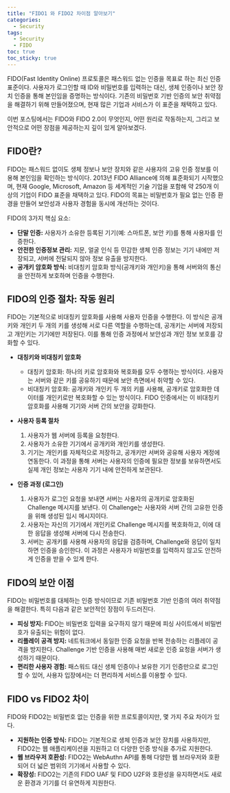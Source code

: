 ```yaml
---
title: "FIDO1 와 FIDO2 차이점 알아보기"
categories:
  - Security
tags:
  - Security
  - FIDO
toc: true
toc_sticky: true
---
```

FIDO(Fast Identity Online) 프로토콜은 패스워드 없는 인증을 목표로 하는 최신 인증 표준이다. 사용자가 로그인할 때 ID와 비밀번호를 입력하는 대신, 생체 인증이나 보안 장치 인증을 통해 본인임을 증명하는 방식이다. 기존의 비밀번호 기반 인증의 보안 취약점을 해결하기 위해 만들어졌으며, 현재 많은 기업과 서비스가 이 표준을 채택하고 있다. 

이번 포스팅에서는 FIDO와 FIDO 2.0이 무엇인지, 어떤 원리로 작동하는지, 그리고 보안적으로 어떤 장점을 제공하는지 깊이 있게 알아보겠다.

## FIDO란?

FIDO는 패스워드 없이도 생체 정보나 보안 장치와 같은 사용자의 고유 인증 정보를 이용해 본인임을 확인하는 방식이다. 2013년 FIDO Alliance에 의해 표준화되기 시작했으며, 현재 Google, Microsoft, Amazon 등 세계적인 기술 기업을 포함해 약 250개 이상의 기업이 FIDO 표준을 채택하고 있다. FIDO의 목표는 비밀번호가 필요 없는 인증 환경을 만들어 보안성과 사용자 경험을 동시에 개선하는 것이다.

FIDO의 3가지 핵심 요소:
- **단말 인증:** 사용자가 소유한 등록된 기기(예: 스마트폰, 보안 키)를 통해 사용자를 인증한다.
- **안전한 인증정보 관리:** 지문, 얼굴 인식 등 민감한 생체 인증 정보는 기기 내에만 저장되고, 서버에 전달되지 않아 정보 유출을 방지한다.
- **공개키 암호화 방식:** 비대칭키 암호화 방식(공개키와 개인키)을 통해 서버와의 통신을 안전하게 보호하며 인증을 수행한다.

## FIDO의 인증 절차: 작동 원리

FIDO는 기본적으로 비대칭키 암호화를 사용해 사용자 인증을 수행한다. 이 방식은 공개키와 개인키 두 개의 키를 생성해 서로 다른 역할을 수행하는데, 공개키는 서버에 저장되고 개인키는 기기에만 저장된다. 이를 통해 인증 과정에서 보안성과 개인 정보 보호를 강화할 수 있다.

- **대칭키와 비대칭키 암호화**
  - 대칭키 암호화: 하나의 키로 암호화와 복호화를 모두 수행하는 방식이다. 사용자는 서버와 같은 키를 공유하기 때문에 보안 측면에서 취약할 수 있다.
  - 비대칭키 암호화: 공개키와 개인키 두 개의 키를 사용해, 공개키로 암호화한 데이터를 개인키로만 복호화할 수 있는 방식이다. FIDO 인증에서는 이 비대칭키 암호화를 사용해 기기와 서버 간의 보안을 강화한다.

- **사용자 등록 절차**
  1. 사용자가 웹 서버에 등록을 요청한다.
  2. 사용자가 소유한 기기에서 공개키와 개인키를 생성한다.
  3. 기기는 개인키를 자체적으로 저장하고, 공개키만 서버와 공유해 사용자 계정에 연동한다. 이 과정을 통해 서버는 사용자의 인증에 필요한 정보를 보유하면서도 실제 개인 정보는 사용자 기기 내에 안전하게 보관된다.

- **인증 과정 (로그인)**
  1. 사용자가 로그인 요청을 보내면 서버는 사용자의 공개키로 암호화된 Challenge 메시지를 보낸다. 이 Challenge는 사용자와 서버 간의 고유한 인증을 위해 생성된 임시 메시지이다.
  2. 사용자는 자신의 기기에서 개인키로 Challenge 메시지를 복호화하고, 이에 대한 응답을 생성해 서버에 다시 전송한다.
  3. 서버는 공개키를 사용해 사용자의 응답을 검증하며, Challenge와 응답이 일치하면 인증을 승인한다. 이 과정은 사용자가 비밀번호를 입력하지 않고도 안전하게 인증을 받을 수 있게 한다.

## FIDO의 보안 이점

FIDO는 비밀번호를 대체하는 인증 방식이므로 기존 비밀번호 기반 인증의 여러 취약점을 해결한다. 특히 다음과 같은 보안적인 장점이 두드러진다.

- **피싱 방지:** FIDO는 비밀번호 입력을 요구하지 않기 때문에 피싱 사이트에서 비밀번호가 유출되는 위험이 없다.
- **리플레이 공격 방지:** 네트워크에서 동일한 인증 요청을 반복 전송하는 리플레이 공격을 방지한다. Challenge 기반 인증을 사용해 매번 새로운 인증 요청을 서버가 생성하기 때문이다.
- **편리한 사용자 경험:** 패스워드 대신 생체 인증이나 보유한 기기 인증만으로 로그인할 수 있어, 사용자 입장에서는 더 편리하게 서비스를 이용할 수 있다.

## FIDO vs FIDO2 차이

FIDO와 FIDO2는 비밀번호 없는 인증을 위한 프로토콜이지만, 몇 가지 주요 차이가 있다.
- **지원하는 인증 방식:** FIDO는 기본적으로 생체 인증과 보안 장치를 사용하지만, FIDO2는 웹 애플리케이션을 지원하고 더 다양한 인증 방식을 추가로 지원한다.
- **웹 브라우저 호환성:** FIDO2는 WebAuthn API를 통해 다양한 웹 브라우저와 호환되어 더 넓은 범위의 기기에서 사용할 수 있다.
- **확장성:** FIDO2는 기존의 FIDO UAF 및 FIDO U2F와 호환성을 유지하면서도 새로운 환경과 기기를 더 유연하게 지원한다.
